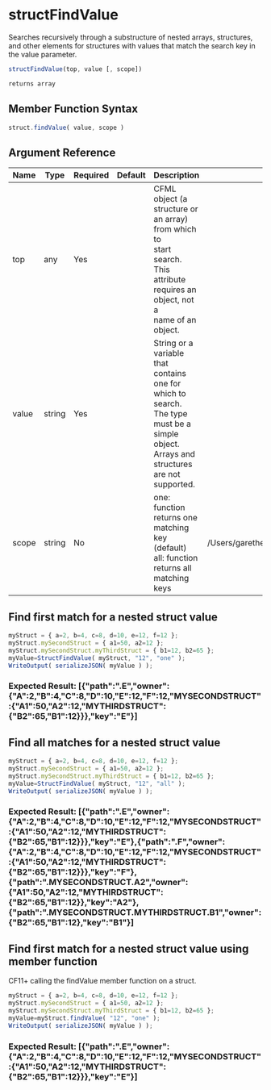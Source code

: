 # structFindValue

 Searches recursively through a substructure of nested arrays,
 structures, and other elements for structures with values that
 match the search key in the value parameter.

```javascript
structFindValue(top, value [, scope])
```

```javascript
returns array
```

## Member Function Syntax

```javascript
struct.findValue( value, scope )
```

## Argument Reference

| Name | Type | Required | Default | Description | Values |
| --- | --- | --- | --- | --- | --- |
| top | any | Yes |  | CFML object (a structure or an array) from which to<br /> start search. This attribute requires an object, not a<br /> name of an object. |  |
| value | string | Yes |  | String or a variable that contains one for which to search.<br /> The type must be a simple object. Arrays and structures<br /> are not supported. |  |
| scope | string | No |  | one: function returns one matching key (default)<br /> all: function returns all matching keys | /Users/garethedwards/development/github/cfdocs/docs/functions/structfindvalue.md|all |

## Find first match for a nested struct value

```javascript
myStruct = { a=2, b=4, c=8, d=10, e=12, f=12 };
myStruct.mySecondStruct = { a1=50, a2=12 };
myStruct.mySecondStruct.myThirdStruct = { b1=12, b2=65 };
myValue=StructFindValue( myStruct, "12", "one" );
WriteOutput( serializeJSON( myValue ) );
```

### Expected Result: [{"path":".E","owner":{"A":2,"B":4,"C":8,"D":10,"E":12,"F":12,"MYSECONDSTRUCT":{"A1":50,"A2":12,"MYTHIRDSTRUCT":{"B2":65,"B1":12}}},"key":"E"}]

## Find all matches for a nested struct value

```javascript
myStruct = { a=2, b=4, c=8, d=10, e=12, f=12 };
myStruct.mySecondStruct = { a1=50, a2=12 };
myStruct.mySecondStruct.myThirdStruct = { b1=12, b2=65 };
myValue=StructFindValue( myStruct, "12", "all" );
WriteOutput( serializeJSON( myValue ) );
```

### Expected Result: [{"path":".E","owner":{"A":2,"B":4,"C":8,"D":10,"E":12,"F":12,"MYSECONDSTRUCT":{"A1":50,"A2":12,"MYTHIRDSTRUCT":{"B2":65,"B1":12}}},"key":"E"},{"path":".F","owner":{"A":2,"B":4,"C":8,"D":10,"E":12,"F":12,"MYSECONDSTRUCT":{"A1":50,"A2":12,"MYTHIRDSTRUCT":{"B2":65,"B1":12}}},"key":"F"},{"path":".MYSECONDSTRUCT.A2","owner":{"A1":50,"A2":12,"MYTHIRDSTRUCT":{"B2":65,"B1":12}},"key":"A2"},{"path":".MYSECONDSTRUCT.MYTHIRDSTRUCT.B1","owner":{"B2":65,"B1":12},"key":"B1"}]

## Find first match for a nested struct value using member function

CF11+ calling the findValue member function on a struct.

```javascript
myStruct = { a=2, b=4, c=8, d=10, e=12, f=12 };
myStruct.mySecondStruct = { a1=50, a2=12 };
myStruct.mySecondStruct.myThirdStruct = { b1=12, b2=65 };
myValue=myStruct.findValue( "12", "one" );
WriteOutput( serializeJSON( myValue ) );
```

### Expected Result: [{"path":".E","owner":{"A":2,"B":4,"C":8,"D":10,"E":12,"F":12,"MYSECONDSTRUCT":{"A1":50,"A2":12,"MYTHIRDSTRUCT":{"B2":65,"B1":12}}},"key":"E"}]
